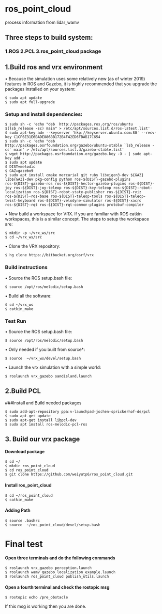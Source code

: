 # ros_point_cloud
process information from lidar_wamv
## Three steps to build system:  
### 1.ROS  2.PCL 3.ros_point_cloud package

## 1.Build ros and vrx environment  
• Because the simulation uses some relatively new (as of winter 2019) features in ROS and Gazebo, it is highly recommended that you upgrade the packages installed on your system:

    $ sudo apt update
    $ sudo apt full-upgrade
### Setup and install dependencies:  

    $ sudo sh -c 'echo "deb  http://packages.ros.org/ros/ubuntu $(lsb_release -sc) main" > /etc/apt/sources.list.d/ros-latest.list'
    $ sudo apt-key adv --keyserver 'hkp://keyserver.ubuntu.com:80' --recv-key C1CF6E31E6BADE8868B172B4F42ED6FBAB17C654
    $ sudo sh -c 'echo "deb http://packages.osrfoundation.org/gazebo/ubuntu-stable `lsb_release -cs` main" > /etc/apt/sources.list.d/gazebo-stable.list'
    $ wget http://packages.osrfoundation.org/gazebo.key -O - | sudo apt-key add -
    $ sudo apt update
    $ DIST=melodic
    $ GAZ=gazebo9
    $ sudo apt install cmake mercurial git ruby libeigen3-dev ${GAZ} lib${GAZ}-dev pkg-config python ros-${DIST}-gazebo-plugins ros-${DIST}-gazebo-ros ros-${DIST}-hector-gazebo-plugins ros-${DIST}-joy ros-${DIST}-joy-teleop ros-${DIST}-key-teleop ros-${DIST}-robot-localization ros-${DIST}-robot-state-publisher ros-${DIST}-rviz ros-${DIST}-ros-base ros-${DIST}-teleop-tools ros-${DIST}-teleop-twist-keyboard ros-${DIST}-velodyne-simulator ros-${DIST}-xacro ros-${DIST}-rqt ros-${DIST}-rqt-common-plugins protobuf-compiler
• Now build a workspace for VRX. If you are familiar with ROS catkin workspaces, this is a similar concept. The steps to setup the workspace are:

    $ mkdir -p ~/vrx_ws/src
    $ cd ~/vrx_ws/src
•	Clone the VRX repository:

    $ hg clone https://bitbucket.org/osrf/vrx
### Build instructions
•	Source the ROS setup.bash file:

    $ source /opt/ros/melodic/setup.bash
•	Build all the software:

    $ cd ~/vrx_ws
    $ catkin_make
### Test Run
•	Source the ROS setup.bash file:

    $ source /opt/ros/melodic/setup.bash
•	Only needed if you built from source*:

    $ source  ~/vrx_ws/devel/setup.bash
•	Launch the vrx simulation with a simple world:

    $ roslaunch vrx_gazebo sandisland.launch
    
## 2.Build PCL
###Install and Build needed packages  

    $ sudo add-apt-repository ppa:v-launchpad-jochen-sprickerhof-de/pcl
    $ sudo apt-get update
    $ sudo apt-get install libpcl-dev
    $ sudo apt install ros-melodic-pcl-ros

## 3.	Build our vrx package
#### Download package
    $ cd ~/
    $ mkdir ros_point_cloud
    $ cd ros_point_cloud
    $ git clone https://github.com/weiyutp6/ros_point_cloud.git
#### Install ros_point_cloud
    $ cd ~/ros_point_cloud
    $ catkin_make
#### Adding Path
    $ source .bashrc
    $ source  ~/ros_point_cloud/devel/setup.bash

# Final test
#### Open three terminals and do the following commands
    $ roslaunch vrx_gazebo perception.launch
    $ roslaunch wamv_gazebo localization_example.launch
    $ roslaunch ros_point_cloud publish_utils.launch
#### Open a fourth terminal and check the rostopic msg  

    $ rostopic echo /pre_obstacle
If this msg is working then you are done.
